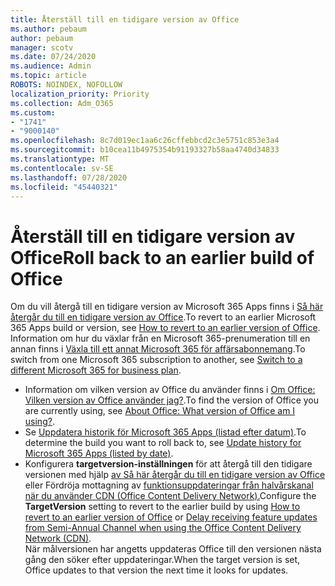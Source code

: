 ```yaml
---
title: Återställ till en tidigare version av Office
ms.author: pebaum
author: pebaum
manager: scotv
ms.date: 07/24/2020
ms.audience: Admin
ms.topic: article
ROBOTS: NOINDEX, NOFOLLOW
localization_priority: Priority
ms.collection: Adm_O365
ms.custom:
- "1741"
- "9000140"
ms.openlocfilehash: 8c7d019ec1aa6c26cffebbcd2c3e5751c853e3a4
ms.sourcegitcommit: b10cea11b4975354b91193327b58aa4740d34833
ms.translationtype: MT
ms.contentlocale: sv-SE
ms.lasthandoff: 07/28/2020
ms.locfileid: "45440321"
---
```

# <a name="roll-back-to-an-earlier-build-of-office"></a><span data-ttu-id="78448-102">Återställ till en tidigare version av Office</span><span class="sxs-lookup"><span data-stu-id="78448-102">Roll back to an earlier build of Office</span></span>

<span data-ttu-id="78448-103">Om du vill återgå till en tidigare version av Microsoft 365 Apps finns i [Så här återgår du till en tidigare version av Office](https://support.microsoft.com/help/2770432/how-to-revert-to-an-earlier-version-of-office-2013-or-office-2016-clic).</span><span class="sxs-lookup"><span data-stu-id="78448-103">To revert to an earlier Microsoft 365 Apps build or version, see [How to revert to an earlier version of Office](https://support.microsoft.com/help/2770432/how-to-revert-to-an-earlier-version-of-office-2013-or-office-2016-clic).</span></span> <span data-ttu-id="78448-104">Information om hur du växlar från en Microsoft 365-prenumeration till en annan finns i [Växla till ett annat Microsoft 365 för affärsabonnemang](https://docs.microsoft.com/office365/admin/subscriptions-and-billing/switch-to-a-different-plan).</span><span class="sxs-lookup"><span data-stu-id="78448-104">To switch from one Microsoft 365 subscription to another, see  [Switch to a different Microsoft 365 for business plan](https://docs.microsoft.com/office365/admin/subscriptions-and-billing/switch-to-a-different-plan).</span></span>

- <span data-ttu-id="78448-105">Information om vilken version av Office du använder finns i [Om Office: Vilken version av Office använder jag?](https://support.office.com/article/about-office-what-version-of-office-am-i-using-932788b8-a3ce-44bf-bb09-e334518b8b19).</span><span class="sxs-lookup"><span data-stu-id="78448-105">To find the version of Office you are currently using, see [About Office: What version of Office am I using?](https://support.office.com/article/about-office-what-version-of-office-am-i-using-932788b8-a3ce-44bf-bb09-e334518b8b19).</span></span>
- <span data-ttu-id="78448-106">Se [Uppdatera historik för Microsoft 365 Apps (listad efter datum)](https://docs.microsoft.com/officeupdates/update-history-office365-proplus-by-date?redirectSourcePath=%252fen-us%252farticle%252fae942449-1fca-4484-898b-a933ea23def7).</span><span class="sxs-lookup"><span data-stu-id="78448-106">To determine the build you want to roll back to, see [Update history for Microsoft 365 Apps (listed by date)](https://docs.microsoft.com/officeupdates/update-history-office365-proplus-by-date?redirectSourcePath=%252fen-us%252farticle%252fae942449-1fca-4484-898b-a933ea23def7).</span></span>
- <span data-ttu-id="78448-107">Konfigurera **targetversion-inställningen** för att återgå till den tidigare versionen med hjälp [av Så här återgår du till en tidigare version av Office](https://support.microsoft.com/help/2770432/how-to-revert-to-an-earlier-version-of-office-2013-or-office-2016-clic) eller Fördröja mottagning av [funktionsuppdateringar från halvårskanal när du använder CDN (Office Content Delivery Network).](https://docs.microsoft.com/deployoffice/delay-receiving-feature-updates-from-deferred-channel-for-office-365-proplus#delay-receiving-feature-updates-from-semi-annual-channel-when-using-the-office-content-delivery-network-cdn)</span><span class="sxs-lookup"><span data-stu-id="78448-107">Configure the **TargetVersion** setting to revert to the earlier build by using [How to revert to an earlier version of Office](https://support.microsoft.com/help/2770432/how-to-revert-to-an-earlier-version-of-office-2013-or-office-2016-clic) or [Delay receiving feature updates from Semi-Annual Channel when using the Office Content Delivery Network (CDN)](https://docs.microsoft.com/deployoffice/delay-receiving-feature-updates-from-deferred-channel-for-office-365-proplus#delay-receiving-feature-updates-from-semi-annual-channel-when-using-the-office-content-delivery-network-cdn).</span></span></br>
    <span data-ttu-id="78448-108">När målversionen har angetts uppdateras Office till den versionen nästa gång den söker efter uppdateringar.</span><span class="sxs-lookup"><span data-stu-id="78448-108">When the target version is set, Office updates to that version the next time it looks for updates.</span></span>